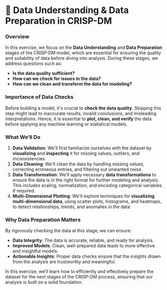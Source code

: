 # 🧠 **Data Understanding & Data Preparation in CRISP-DM**

### Overview
In this exercise, we focus on the **Data Understanding** and **Data Preparation** stages of the CRISP-DM model, which are essential for ensuring the quality and suitability of data before diving into analysis. During these stages, we address questions such as:

- **Is the data quality sufficient?**
- **How can we check for issues in the data?**
- **How can we clean and transform the data for modeling?**

### Importance of Data Checks
Before building a model, it's crucial to **check the data quality**. Skipping this step might lead to inaccurate results, invalid conclusions, and misleading interpretations. Hence, it is essential to **plot, clean, and verify** the data before applying any machine learning or statistical models.

### What We’ll Do
1. **Data Validation**: We'll first familiarize ourselves with the dataset by **visualizing** and **inspecting** it for missing values, outliers, and inconsistencies.
2. **Data Cleaning**: We'll clean the data by handling missing values, correcting erroneous entries, and filtering out unwanted noise.
3. **Data Transformation**: We'll apply necessary **data transformations** to ensure the data is in the right format for further modeling and analysis. This includes scaling, normalization, and encoding categorical variables if required.
4. **Multi-Dimensional Plotting**: We'll explore techniques for **visualizing multi-dimensional data**, using scatter plots, histograms, and heatmaps, to detect relationships, trends, and anomalies in the data.

### Why Data Preparation Matters
By rigorously checking the data at this stage, we can ensure:
- **Data Integrity**: The data is accurate, reliable, and ready for analysis.
- **Improved Models**: Clean, well-prepared data leads to more effective and insightful models.
- **Actionable Insights**: Proper data checks ensure that the insights drawn from the analysis are trustworthy and meaningful.

In this exercise, we’ll learn how to efficiently and effectively prepare the dataset for the next stages of the CRISP-DM process, ensuring that our analysis is built on a solid foundation.
